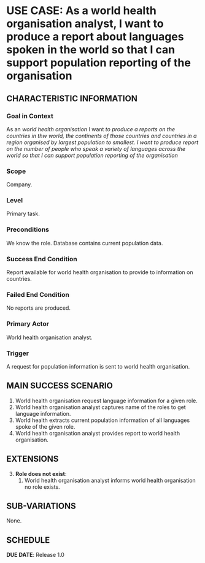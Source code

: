 # USE CASE: As a world health organisation analyst, I want to produce a report about languages spoken in the world so that I can support population reporting of the organisation

## CHARACTERISTIC INFORMATION

### Goal in Context

As an *world health organisation* I want *to produce a reports on the countries in thw world, the continents of those countries and countries in a region organised by largest population to smallest. I want to produce report on the number of people who speak a variety of languages across the world so that I can support population reporting of the organisation*

### Scope

Company.

### Level

Primary task.

### Preconditions

We know the role.  Database contains current population data.

### Success End Condition

 Report available for world health organisation to provide to information on countries.

### Failed End Condition

No reports are produced.

### Primary Actor

World health organisation analyst.

### Trigger

A request for population information is sent to world health organisation.

## MAIN SUCCESS SCENARIO

1. World health organisation request language information for a given role.
2. World health organisation analyst captures name of the roles to get language information.
3. World health extracts current population information of all languages spoke of the given role.
4. World health organisation analyst provides report to world health organisation.

## EXTENSIONS

3. **Role does not exist**:
    1. World health organisation analyst informs world health organisation no role exists.

## SUB-VARIATIONS

None.

## SCHEDULE

**DUE DATE**: Release 1.0
